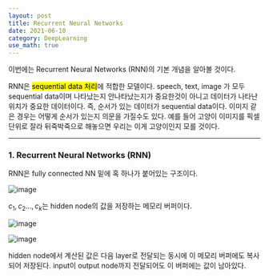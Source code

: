 ```yaml
---
layout: post
title: Recurrent Neural Networks 
date: 2021-06-10
category: DeepLearning
use_math: true
---
```


이번에는 Recurrent Neural Networks (RNN)의 기본 개념을 알아볼 것이다.

RNN은 <mark>sequential data 처리</mark>에 적합한 모델이다. speech, text, image 가 모두 sequential data이며 나타났는지 안나타났는지가 중요한것이 아니고
데이터가 나타난 위치가 중요한 데이터이다. 즉, 순서가 있는 데이터가 sequential data이다. 이미지 같은 경우는 어떻게 순서가 있는지 의문을 가질수도 있다.
예를 들어 고양이 이미지를 픽셀단위로 잘라 뒤죽박죽으로 해놓으면 우리는 이게 고양이인지 모를 것이다. 

---

### 1. Recurrent Neural Networks (RNN)

RNN은 fully connected NN 밑에 혹 하나가 붙어있는 구조이다. 

![image](https://user-images.githubusercontent.com/61526722/121352459-da869680-c967-11eb-919f-06c2080a6a28.png)

$c_{1},c_{2}...,c_{k}$는 hidden node의 값을 저장하는 메모리 버퍼이다.  

![image](https://user-images.githubusercontent.com/61526722/121353193-8b8d3100-c968-11eb-98cd-11b2c83e011b.png)

![image](https://user-images.githubusercontent.com/61526722/121352878-410bb480-c968-11eb-8104-10231af80b9c.png)

hidden node에서 계산된 값은 다음 layer로 전달되는 동시에 이 메모리 버퍼에도 복사되어 저장된다. input이 output node까지 전달되어도 이 버퍼에는 값이 남아있다. 
